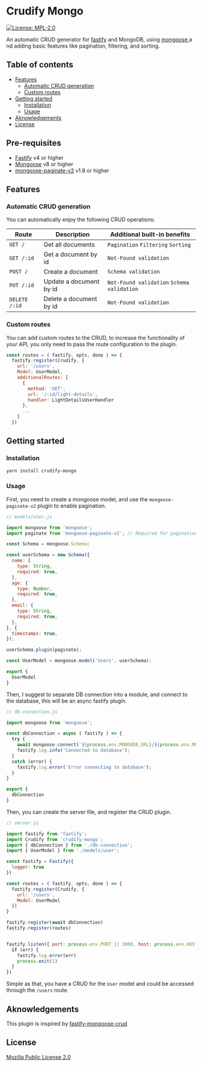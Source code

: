 # Crudify Mongo

[![License: MPL-2.0](https://img.shields.io/badge/License-MPL--2.0-blue.svg)](https://opensource.org/licenses/MPL-2.0)

An automatic CRUD generator for [fastify](https://fastify.dev) and MongoDB, using [mongoose](https://mongoosejs.com),a nd adding basic features like pagination, filtering, and sorting.

## Table of contents

- [Features](#features)
    - [Automatic CRUD generation](#automatic-crud-generation)
    - [Custom routes](#custom-routes)
- [Getting started](#getting-started)
  - [Installation](#installation)
  - [Usage](#usage)
- [Aknowledgements](#aknowledgements)
- [License](#license)

## Pre-requisites

- [Fastify](https://fastify.dev) v4 or higher
- [Mongoose](https://mongoosejs.com) v8 or higher
- [mongoose-paginate-v2](https://www.npmjs.com/package/mongoose-paginate-v2) v1.8 or higher
  
## Features

### Automatic CRUD generation

You can automatically enjoy the following CRUD operations:

| Route | Description | Additional built-in benefits |
|-------|-------------|----|
| `GET /` | Get all documents | `Pagination` `Filtering` `Sorting` |
| `GET /:id` | Get a document by id | `Not-Found validation`|
| `POST /` | Create a document | `Schema validation`|
| `PUT /:id` | Update a document by id | `Not-Found validation` `Schema validation`|
| `DELETE /:id` | Delete a document by id | `Not-Found validation` |

### Custom routes

You can add custom routes to the CRUD, to increase the functionality of your API, you only need to pass the route configuration to the plugin.

```js
const routes = ( fastify, opts, done ) => {
  fastify.register(Crudify, {
    url: '/users',
    Model: UserModel,
    additionalRoutes: [
      {
        method: 'GET',
        url: '/:id/light-details',
        handler: LightDetailsUserHandler
      },
      ...
    ]
  })
```

## Getting started

### Installation

```bash
yarn install crudify-mongo
```

### Usage

First, you need to create a mongoose model, and use the `mongoose-paginate-v2` plugin to enable pagination.

```js
// models/user.js

import mongoose from 'mongoose';
import paginate from 'mongoose-paginate-v2'; // Required for pagination

const Schema = mongoose.Schema;

const userSchema = new Schema({
  name: {
    type: String,
    required: true,
  },
  age: {
    type: Number,
    required: true,
  },
  email: {
    type: String,
    required: true,
  },
}, {
  timestamps: true,
});

userSchema.plugin(paginate);

const UserModel = mongoose.model('Users', userSchema);

export {
  UserModel
}
```

Then, I suggest to separate DB connection into a module, and connect to the database, this will be an async fastify plugin.

```js
// db-connection.js

import mongoose from 'mongoose';

const dbConnection = async ( fastify ) => {
  try {
    await mongoose.connect(`${process.env.MONGODB_URL}/${process.env.MONGO_DATABASE}${process.env.MONGO_OPTIONS && `?${process.env.MONGO_OPTIONS}`}`);
    fastify.log.info('Connected to database');
  }
  catch (error) {
    fastify.log.error('Error connecting to database');
  }
}

export {
  dbConnection
}
```

Then, you can create the server file, and register the CRUD plugin.

```js
// server.js

import fastify from 'fastify';
import Crudify from 'crudify-mongo';
import { dbConnection } from './db-connection';
import { UserModel } from './models/user';

const fastify = Fastify({
  logger: true
})

const routes = ( fastify, opts, done ) => {
  fastify.register(Crudify, {
    url: '/users',
    Model: UserModel
  })
}

fastify.register(await dbConnection)
fastify.register(routes)


fastify.listen({ port: process.env.PORT || 3000, host: process.env.HOST || 'localhost' }, function (err, address) {
  if (err) {
    fastify.log.error(err)
    process.exit(1)
  }
})
```

Simple as that, you have a CRUD for the `User` model and could be accessed through the `/users` route.

## Aknowledgements

This plugin is inspired by [fastify-mongoose-crud](https://github.com/paranoiasystem/fastify-autocrud)

## License

[Mozilla Public License 2.0](/LICENSE)

